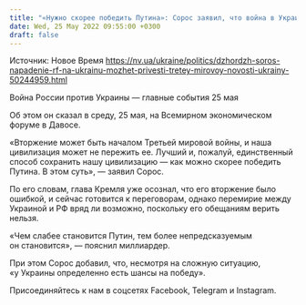 ```yaml
---
title: "«Нужно скорее победить Путина»: Сорос заявил, что война в Украине может привести к Третьей мировой"
date: Wed, 25 May 2022 09:55:00 +0300
draft: false
---
```

Источник: Новое Время https://nv.ua/ukraine/politics/dzhordzh-soros-napadenie-rf-na-ukrainu-mozhet-privesti-tretey-mirovoy-novosti-ukrainy-50244959.html


Война России против Украины — главные события 25 мая

Об этом он сказал в среду, 25 мая, на Всемирном экономическом форуме в Давосе.

«Вторжение может быть началом Третьей мировой войны, и наша цивилизация может не пережить ее. Лучший и, пожалуй, единственный способ сохранить нашу цивилизацию — как можно скорее победить Путина. В этом суть», — заявил Сорос.

По его словам, глава Кремля уже осознал, что его вторжение было ошибкой, и сейчас готовится к переговорам, однако перемирие между Украиной и РФ вряд ли возможно, поскольку его обещаниям верить нельзя.

«Чем слабее становится Путин, тем более непредсказуемым он становится», — пояснил миллиардер. 

При этом Сорос добавил, что, несмотря на сложную ситуацию, «у Украины определенно есть шансы на победу».

Присоединяйтесь к нам в соцсетях Facebook, Telegram и Instagram.
